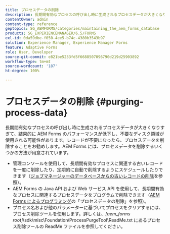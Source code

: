 ```yaml
---
title: プロセスデータの削除
description: 長期間有効なプロセスの呼び出し時に生成されるプロセスデータが大きくなりすぎて、結果的に AEM Forms のパフォーマンスが低下し、不要なディスク領域が使用される可能性があります。プロセスデータを削除する方法を確認してください。
contentOwner: admin
content-type: reference
geptopics: SG_AEMFORMS/categories/maintaining_the_aem_forms_database
products: SG_EXPERIENCEMANAGER/6.5/FORMS
exl-id: 0da59dbe-f050-4ee5-b74c-4380b3543b97
solution: Experience Manager, Experience Manager Forms
feature: Adaptive Forms
role: User, Developer
source-git-commit: e821be5233fd5f6688507096790d219d25903892
workflow-type: tm+mt
source-wordcount: '187'
ht-degree: 100%

---
```


# プロセスデータの削除 {#purging-process-data}

長期間有効なプロセスの呼び出し時に生成されるプロセスデータが大きくなりすぎて、結果的に AEM Forms のパフォーマンスが低下し、不要なディスク領域が使用される可能性があります。レコードが不要になったら、プロセスデータを削除することをお勧めします。AEM Forms には、プロセスデータを削除するいくつかの方法が用意されています。

* 管理コンソールを使用して、長期間有効なプロセスに関連する古いレコードを一度に削除したり、定期的に自動で削除するようにスケジュールしたりできます（[ジョブマネージャーのデータベースからの古いレコードの削除](/help/forms/using/admin-help/purge-records-job-manager-database.md#purge-records-from-the-job-manager-database)を参照）。
* AEM Forms の Java API および Web サービス API を使用して、長期間有効なプロセスに関連するプロセスデータをプログラムで削除できます（[AEM Forms によるプログラミング](https://www.adobe.com/go/learn_aemforms_programming_63_jp)の「プロセスデータの削除」を参照）。
* プロセス名および他のパラメーターに基づいてプロセスをクリアするには、プロセス削除ツールを使用します。詳しくは、*[aem_forms root]*\sdk\misc\Foundation\ProcessPurgeTool\ReadMe.txt にあるプロセス削除ツールの ReadMe ファイルを参照してください。
